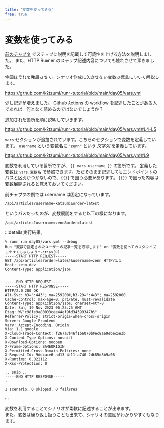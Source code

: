 ```yaml
---
title: "変数を使ってみる"
free: true
---
```


# 変数を使ってみる

[前のチャプタ](https://zenn.dev/katzumi/books/runn-tutorial/viewer/desc) でステップに説明を記載して可読性を上げる方法を説明しました。
また、HTTP Runner のステップ記述内容についても触れさせて頂きました。

今回はそれを発展させて、シナリオ作成に欠かせない変数の概念について解説します。

https://github.com/k2tzumi/runn-tutorial/blob/main/day05/vars.yml

少し記述が増えました。
Github Actions の workflow を記述したことがある人であれば、何となく読めるのではないでしょうか？

追加された箇所を順に説明していきます。

https://github.com/k2tzumi/runn-tutorial/blob/main/day05/vars.yml#L4-L5

`vars` セクションが追加されています。こちらのセクションで変数を定義しています。
`username` という変数名に `"zenn"` という *文字列* を定義しています。


https://github.com/k2tzumi/runn-tutorial/blob/main/day05/vars.yml#L9

変数を利用している箇所ですが、 `{{ vars.username }}` の箇所です。
定義した変数は `vars.変数名` で参照できます。ただそのまま記述してもエンドポイントのパスと区別がつかないので、`{{}}` で囲う必要があります。
`{{}}` で囲った内容は変数展開されると覚えておいてください。

前チャプタの例では username は固定になっています。  

`/api/articles?username=katzumi&order=latest`

というパスだったのが、変数展開をすると以下の様になります。

`/api/articles?username=zenn&order=latest`

:::details 実行結果。

```console
% runn run day05/vars.yml --debug 
Run "変数で指定されたユーザーの記事一覧を取得します" on "変数を使ってカスタマイズしやすくしましょう".steps[0]
-----START HTTP REQUEST-----
GET /api/articles?order=latest&username=zenn HTTP/1.1
Host: zenn.dev
Content-Type: application/json


-----END HTTP REQUEST-----
-----START HTTP RESPONSE-----
HTTP/2.0 200 OK
Alt-Svc: h3=":443"; ma=2592000,h3-29=":443"; ma=2592000
Cache-Control: max-age=0, private, must-revalidate
Content-Type: application/json; charset=utf-8
Date: Sun, 19 Nov 2023 06:23:25 GMT
Etag: W/"c98fe9a80003cee44ef9bd34399347b5"
Referrer-Policy: strict-origin-when-cross-origin
Server: Google Frontend
Vary: Accept-Encoding, Origin
Via: 1.1 google
X-Cloud-Trace-Context: f267a7b46f1b6070b0ec8a69ebec6e3b
X-Content-Type-Options: nosniff
X-Download-Options: noopen
X-Frame-Options: SAMEORIGIN
X-Permitted-Cross-Domain-Policies: none
X-Request-Id: 9ddcace6-ad13-4f11-a740-2d685d8b9a06
X-Runtime: 0.022112
X-Xss-Protection: 0

.. snip ..
-----END HTTP RESPONSE-----
.

1 scenario, 0 skipped, 0 failures
```

:::

変数を利用することでシナリオが柔軟に記述することが出来ます。  
また、変数は繰り返し扱うことも出来て、シナリオの意図がわかりやすくもなります。
